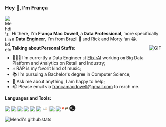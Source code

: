 ### Hey 👋, I'm França

<a href="https://www.linkedin.com/in/francamacdowell/">
  <img align="left" alt="Mehdi's LinkdeIn" width="22px" src="https://cdn.jsdelivr.net/npm/simple-icons@v3/icons/linkedin.svg" />
</a>
<br />
<br />

Hi there, I'm **França Mac Dowell**, a **Data Professional**, more specifically a **Data Engineer**, I'm from Brazil 🚀 and Rick and Morty fan 😂.

  <img align="right" alt="GIF" src="https://media.giphy.com/media/cloudJewy8RUlDm5eG/giphy.gif" />

**Talking about Personal Stuffs:**

- 👨🏽‍💻 I’m currently a Data Engineer at [ElixirAI](https://elixirai.com.br/) working on Big Data Platform and Analytics on Retail and Industry;
- 🎶 RAP is my favorit kind of music;
- 📚 I’m pursuing a Bachelor's degree in Computer Science;
- 💬 Ask me about anything, I am happy to help;
- 📫 Please email via francamacdowell@gmail.com to reach me.


**Languages and Tools:**  

<code><img height="20" src="https://www.gstatic.com/devrel-devsite/prod/vc0bb6d163e24d3b3e0961a17422a4975b4069aa6cfc1baff269f5aa415a63d55/cloud/images/cloud-logo.svg"></code>
<code><img height="20" src="https://upload.wikimedia.org/wikipedia/commons/thumb/9/93/Amazon_Web_Services_Logo.svg/1024px-Amazon_Web_Services_Logo.svg.png"></code>
<code><img height="20" src="https://upload.wikimedia.org/wikipedia/commons/thumb/f/f3/Apache_Spark_logo.svg/1280px-Apache_Spark_logo.svg.png"></code>
<code><img height="20" src="https://cdn.iconscout.com/icon/free/png-512/docker-226091.png"></code>
<code><img height="20" src="https://upload.wikimedia.org/wikipedia/commons/thumb/0/0a/Python.svg/1200px-Python.svg.png"></code>
<code><img height="20" src="https://camo.githubusercontent.com/86dafd728b94c0e3c8f19a7295e87df678ed6751/68747470733a2f2f666173746170692e7469616e676f6c6f2e636f6d2f696d672f6c6f676f2d6d617267696e2f6c6f676f2d7465616c2e706e67"></code>
<code><img height="20" src="https://raw.githubusercontent.com/github/explore/80688e429a7d4ef2fca1e82350fe8e3517d3494d/topics/mysql/mysql.png"></code>
<code><img height="20" src="https://upload.wikimedia.org/wikipedia/commons/thumb/2/29/Postgresql_elephant.svg/1200px-Postgresql_elephant.svg.png"></code>
<code><img height="20" src="https://cdn.iconscout.com/icon/free/png-512/mongodb-226029.png"></code>
<code><img height="20" src="https://raw.githubusercontent.com/github/explore/80688e429a7d4ef2fca1e82350fe8e3517d3494d/topics/git/git.png"></code>
<code><img height="20" src="https://raw.githubusercontent.com/github/explore/80688e429a7d4ef2fca1e82350fe8e3517d3494d/topics/terminal/terminal.png"></code>

![Mehdi's github stats](https://github-readme-stats.vercel.app/api?username=francamacdowell&show_icons=true&hide_border=true)
